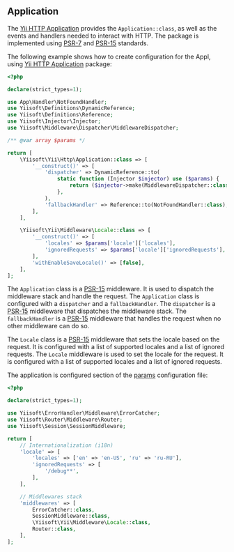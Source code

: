 ## Application

The [Yii HTTP Application](https://github.com/yiisoft/yii-http) provides the `Application::class`, as well as the events and handlers needed to interact with HTTP. The package is implemented using [PSR-7](https://www.php-fig.org/psr/psr-7/) and [PSR-15](https://www.php-fig.org/psr/psr-15/) standards.


The following example shows how to create configuration for the Appl, using [Yii HTTP Application](https://github.com/yiisoft/yii-http) package:

```php
<?php

declare(strict_types=1);

use App\Handler\NotFoundHandler;
use Yiisoft\Definitions\DynamicReference;
use Yiisoft\Definitions\Reference;
use Yiisoft\Injector\Injector;
use Yiisoft\Middleware\Dispatcher\MiddlewareDispatcher;

/** @var array $params */

return [
    \Yiisoft\Yii\Http\Application::class => [
        '__construct()' => [
            'dispatcher' => DynamicReference::to(
                static function (Injector $injector) use ($params) {
                    return ($injector->make(MiddlewareDispatcher::class))->withMiddlewares($params['middlewares']);
                },
            ),
            'fallbackHandler' => Reference::to(NotFoundHandler::class),
        ],
    ],

    \Yiisoft\Yii\Middleware\Locale::class => [
        '__construct()' => [
            'locales' => $params['locale']['locales'],
            'ignoredRequests' => $params['locale']['ignoredRequests'],
        ],
        'withEnableSaveLocale()' => [false],
    ],
];
```

The `Application` class is a [PSR-15](https://www.php-fig.org/psr/psr-15/) middleware. It is used to dispatch the middleware stack and handle the request. The `Application` class is configured with a `dispatcher` and a `fallbackHandler`. The `dispatcher` is a [PSR-15](https://www.php-fig.org/psr/psr-15/) middleware that dispatches the middleware stack. The `fallbackHandler` is a [PSR-15](https://www.php-fig.org/psr/psr-15/) middleware that handles the request when no other middleware can do so.

The `Locale` class is a [PSR-15](https://www.php-fig.org/psr/psr-15/) middleware that sets the locale based on the request. It is configured with a list of supported locales and a list of ignored requests. The `Locale` middleware is used to set the locale for the request. It is configured with a list of supported locales and a list of ignored requests.

The application is configured section of the [params](https://github.com/yii-tools/app/blob/main/config/params.php) configuration file:

```php
<?php

declare(strict_types=1);

use Yiisoft\ErrorHandler\Middleware\ErrorCatcher;
use Yiisoft\Router\Middleware\Router;
use Yiisoft\Session\SessionMiddleware;

return [
    // Internationalization (i18n)
    'locale' => [
        'locales' => ['en' => 'en-US', 'ru' => 'ru-RU'],
        'ignoredRequests' => [
            '/debug**',
        ],
    ],

    // Middlewares stack
    'middlewares' => [
        ErrorCatcher::class,
        SessionMiddleware::class,
        \Yiisoft\Yii\Middleware\Locale::class,
        Router::class,
    ],
];
```
